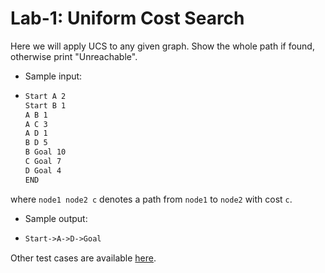 # Lab-1: Uniform Cost Search

Here we will apply UCS to any given graph. Show the whole path if found, otherwise print "Unreachable".

- Sample input:

- ```markdown
  Start A 2
  Start B 1 
  A B 1 
  A C 3 
  A D 1 
  B D 5
  B Goal 10 
  C Goal 7 
  D Goal 4 
  END
  ```

where `node1 node2 c` denotes a path from `node1` to `node2` with cost `c`.

- Sample output: 

- ```markdown
  Start->A->D->Goal
  ```

Other test cases are available [here](https://github.com/zhangshun97/Artificial-Intelligence/tree/master/Labs/Lab_1_search/test_cases).